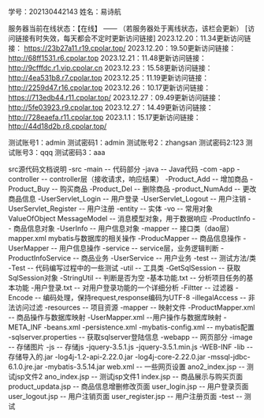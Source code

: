学号：202130442143
姓名：易诗航

服务器当前在线状态：【在线】   —— （若服务器处于离线状态，该栏会更新）
[访问链接有时失效，每天都会不定时更新访问链接]
2023.12.20：11.34更新访问链接： https://23b27a11.r19.cpolar.top/
2023.12.20：19.50更新访问链接： http://68ff1531.r6.cpolar.top
2023.12.21：11.48更新访问链接： http://9cfffdc.r1.vip.cpolar.cn
2023.12.23：15.58更新访问链接： http://4ea531b8.r7.cpolar.top
2023.12.25：11.19更新访问链接： http://2259d47.r16.cpolar.top
2023.12.26：10.17更新访问链接： https://713edb44.r11.cpolar.top/
2023.12.27：09.49更新访问链接： http://5fe03923.r9.cpolar.top
2023.12.27：14.49更新访问链接： http://728eaefa.r11.cpolar.top
2023.1.1：15.17更新访问链接：http://44d18d2b.r8.cpolar.top/

测试账号1：admin  测试密码1：admin
测试账号2：zhangsan  测试密码2:123
测试账号3：qqq    测试密码3：aaa


src源代码文档说明
-src
  -main  -- 代码部分
    -java  -- Java代码
      -com
        -app
          -controller      -- controller层（接收请求，响应结果）
            -Product_Add           -- 增加商品
            -Product_Buy           -- 购买商品
            -Product_Del           -- 删除商品
            -product_NumAdd        -- 更改商品信息
            -UserServlet_Login     -- 用户登录
            -UserServlet_Logout    -- 用户注销
            -UserServlet_Register  -- 用户注册
          -entity          -- 实体
            -vo              -- 常用对象 ValueOfObject
              MessageModel        -- 消息模型对象，用于数据响应
            -ProductInfo           -- 商品信息对象
            -UserInfo              -- 用户信息对象
          -mapper          -- 接口类（dao层） mapper.xml  mybatis与数据库的相关操作
            -ProducMapper          -- 商品信息操作
            -UserMapper            -- 用户信息操作
          -service         -- service层，业务逻辑判断
            -ProductInfoService    -- 商品业务
            -UserService           -- 用户业务
          -test            -- 测试方法/类
            -Test                  -- 代码编写过程中的一些测试
          -util            -- 工具类
            -GetSqlSession         -- 获取SqlSession对象
            -StringUtil            -- 判断是否为空
          -基本功能.txt     -- 分析项目任务的基本功能
          -用户登录.txt     -- 对用户登录功能的一个详细分析
        -Filtter    -- 过滤器
          -Encode          -- 编码处理，保持request,response编码为UTF-8
          -illegalAccess   -- 非法访问过滤
    -resources   -- 项目资源
      -mapper      -- 映射文件
        -ProductMapper.xml  -- 商品操作与数据库映射
        -UserMapper.xml     --用户操作与数据库映射
      -META_INF
        -beans.xml
        -persistence.xml
      -mybatis-config.xml  -- mybatis配置
      -sqlserver.properties  -- 获取sqlserver登陆信息
    -webapp  -- 网页部分
      -image  -- 存储图片
      -js      -- 存储js
        -jquery-3.5.1.js
        -jquery-3.5.1.min.js
      -WEB-INF
        -lib  -- 存储导入的.jar
          -log4j-1.2-api-2.22.0.jar
          -log4j-core-2.22.0.jar
          -mssql-jdbc-6.1.0.jre.jar
          -mybatis-3.5.14.jar
        web.xml  -- 一些网页设置
      ano2_index.jsp  -- 测试jsp文件2
      ano_index.jsp   -- 测试jsp文件1
      index.jsp            -- 商品展示与购买页面
      product_updata.jsp   -- 商品信息增删修改页面
      user_login.jsp       -- 用户登录页面
      user_logout.jsp      -- 用户注销页面
      user_register.jsp    -- 用户注册页面
 -test  -- 测试
